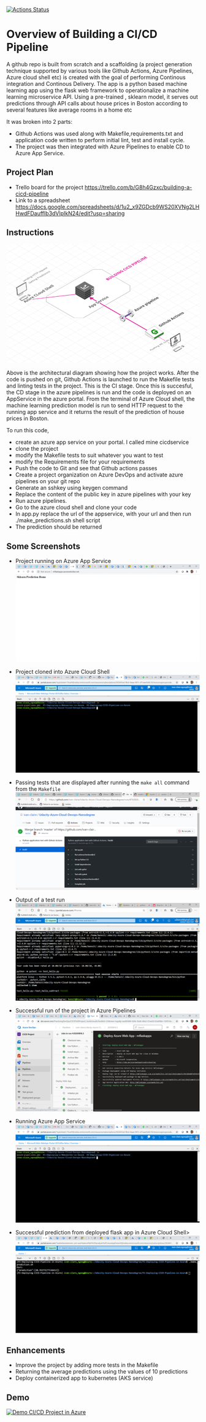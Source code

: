 [![Actions Status](https://github.com/ivan-claire/Udacity-Azure-Cloud-Devops-Nanodegree/workflows/pythonapp/badge.svg)](https://github.com/ivan-claire/Udacity-Azure-Cloud-Devops-Nanodegree/actions)
# Overview of Building a CI/CD Pipeline
A github repo is built from scratch and a scaffolding (a project generation technique supported by various tools like Github Actions, Azure Pipelines, Azure cloud shell etc) is created with the goal of performing Continous integration and Continous Delivery.
The app is a python based machine learning app using the flask web framework to operationalize a machine learning microservice API.
Using a pre-trained , sklearn model, it serves out predictions through API calls about house prices in Boston according to several features like average rooms in a home etc 

It was broken into 2 parts:
- Github Actions was used along with Makefile,requirements.txt and application code written to perform initial lint, test and install cycle.
- The project was then integrated with Azure Pipelines to enable CD to Azure App Service.


## Project Plan

* Trello board for the project
   https://trello.com/b/G8h4Gzxc/building-a-cicd-pipeline
* Link to a spreadsheet
  https://docs.google.com/spreadsheets/d/1u2_x9ZGDcb9WS20XVNg2LHHwdFDauffIb3dVlpIkN24/edit?usp=sharing

## Instructions

![Project Architecture Diagram](https://github.com/ivan-claire/Udacity-Azure-Cloud-Devops-Nanodegree/blob/master/P2-Deploying-CICD-Pipeline-in-Azure/Screenshots/architecture.png)

Above is the architectural diagram showing how the project works.
After the code is pushed on git, Github Actions is launched to run the Makefile tests and linting tests 
in the project. This is the CI stage. Once this is succesful, the CD stage in the azure pipelines is run 
and the code is deployed on an AppService in the azure portal.
From the terminal of Azure Cloud shell, the machine learning prediction model is run to send HTTP request to 
the running app service and it returns the result of the prediction of house prices in Boston.

To run this code, 
   - create an azure app service on your portal. I called mine cicdservice
   - clone the project
   - modify the Makefile tests to suit whatever you want to test
   - modify the Requirements file for your requirements
   - Push the code to Git and see that Github actions passes
   - Create a project organization on Azure DevOps and activate azure pipelines on your git repo
   - Generate an sshkey using keygen command
   - Replace the content of the public key in azure pipelines with your key
   - Run azure pipelines.
   - Go to the azure cloud shell and clone your code
   - In app.py replace the url of the appservice, with your url and then run ./make_predictions.sh shell script
   - The prediction should be returned

## Some Screenshots

* Project running on Azure App Service
![Project running on Azure App Service](https://github.com/ivan-claire/Udacity-Azure-Cloud-Devops-Nanodegree/blob/master/P2-Deploying-CICD-Pipeline-in-Azure/Screenshots/AppServiceRunning.PNG)

* Project cloned into Azure Cloud Shell
![Project running on Azure App Service](https://github.com/ivan-claire/Udacity-Azure-Cloud-Devops-Nanodegree/blob/master/P2-Deploying-CICD-Pipeline-in-Azure/Screenshots/ClonedCode.PNG)

* Passing tests that are displayed after running the `make all` command from the `Makefile`
![Project running on Azure App Service](https://github.com/ivan-claire/Udacity-Azure-Cloud-Devops-Nanodegree/blob/master/P2-Deploying-CICD-Pipeline-in-Azure/Screenshots/MakeallGithubActions.PNG)

* Output of a test run
![Project running on Azure App Service](https://github.com/ivan-claire/Udacity-Azure-Cloud-Devops-Nanodegree/blob/master/P2-Deploying-CICD-Pipeline-in-Azure/Screenshots/Makefile%20tests.PNG)

* Successful run of the project in Azure Pipelines
![Project running on Azure App Service](https://github.com/ivan-claire/Udacity-Azure-Cloud-Devops-Nanodegree/blob/master/P2-Deploying-CICD-Pipeline-in-Azure/Screenshots/azurepipelines.PNG)

* Running Azure App Service
![Project running on Azure App Service](https://github.com/ivan-claire/Udacity-Azure-Cloud-Devops-Nanodegree/blob/master/P2-Deploying-CICD-Pipeline-in-Azure/Screenshots/ClonedCode.PNG)

* Successful prediction from deployed flask app in Azure Cloud Shell> 
![Project running on Azure App Service](https://github.com/ivan-claire/Udacity-Azure-Cloud-Devops-Nanodegree/blob/master/P2-Deploying-CICD-Pipeline-in-Azure/Screenshots/predictionResults.PNG)

## Enhancements

- Improve the project by adding more tests in the Makefile
- Returning the average predictions using the values of 10 predictions
- Deploy containerized app to kubernetes (AKS service)

## Demo 
[![Demo CI/CD Project in Azure](https://img.youtube.com/vi/nRxE1c_4e8g/0.jpg)](http://www.youtube.com/watch?v=nRxE1c_4e8g)


